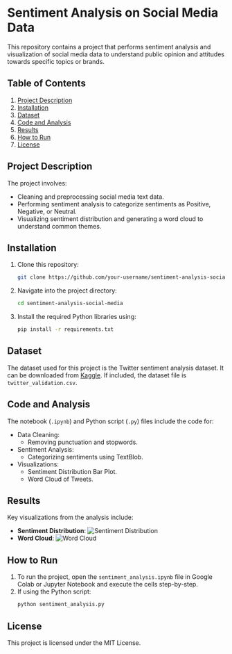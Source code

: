 # Sentiment Analysis on Social Media Data

This repository contains a project that performs sentiment analysis and visualization of social media data to understand public opinion and attitudes towards specific topics or brands.

## Table of Contents
1. [Project Description](#project-description)
2. [Installation](#installation)
3. [Dataset](#dataset)
4. [Code and Analysis](#code-and-analysis)
5. [Results](#results)
6. [How to Run](#how-to-run)
7. [License](#license)

## Project Description
The project involves:
- Cleaning and preprocessing social media text data.
- Performing sentiment analysis to categorize sentiments as Positive, Negative, or Neutral.
- Visualizing sentiment distribution and generating a word cloud to understand common themes.

## Installation
1. Clone this repository:
    ```bash
    git clone https://github.com/your-username/sentiment-analysis-social-media.git
    ```
2. Navigate into the project directory:
    ```bash
    cd sentiment-analysis-social-media
    ```
3. Install the required Python libraries using:
    ```bash
    pip install -r requirements.txt
    ```

## Dataset
The dataset used for this project is the Twitter sentiment analysis dataset. It can be downloaded from [Kaggle](https://www.kaggle.com/datasets/jp797498e/twitter-entity-sentiment-analysis). If included, the dataset file is `twitter_validation.csv`.

## Code and Analysis
The notebook (`.ipynb`) and Python script (`.py`) files include the code for:
- Data Cleaning:
  - Removing punctuation and stopwords.
- Sentiment Analysis:
  - Categorizing sentiments using TextBlob.
- Visualizations:
  - Sentiment Distribution Bar Plot.
  - Word Cloud of Tweets.

## Results
Key visualizations from the analysis include:
- **Sentiment Distribution**:
  ![Sentiment Distribution](sentiment_distribution.png)
- **Word Cloud**:
  ![Word Cloud](wordcloud.png)

## How to Run
1. To run the project, open the `sentiment_analysis.ipynb` file in Google Colab or Jupyter Notebook and execute the cells step-by-step.
2. If using the Python script:
    ```bash
    python sentiment_analysis.py
    ```

## License
This project is licensed under the MIT License.
